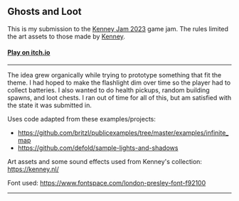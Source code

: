 ## Ghosts and Loot

This is my submission to the [Kenney Jam 2023](https://itch.io/jam/kenney-jam-2023) game jam.  The rules limited the art assets to those made by [Kenney](https://www.kenney.nl/).

#### [Play on itch.io](https://pabaucom.itch.io/ghosts-and-loot)

---

The idea grew organically while trying to prototype something that fit the theme.  I had hoped to make the flashlight dim over time so the player had to collect batteries.  I also wanted to do health pickups, random building spawns, and loot chests.  I ran out of time for all of this, but am satisfied with the state it was submitted in.

Uses code adapted from these examples/projects:

* https://github.com/britzl/publicexamples/tree/master/examples/infinite_map
* https://github.com/defold/sample-lights-and-shadows

Art assets and some sound effects used from Kenney's collection:  https://kenney.nl/

Font used:  https://www.fontspace.com/london-presley-font-f92100

---
